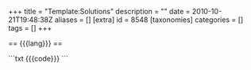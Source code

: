 +++
title = "Template:Solutions"
description = ""
date = 2010-10-21T19:48:38Z
aliases = []
[extra]
id = 8548
[taxonomies]
categories = []
tags = []
+++

== {{{lang}}} ==

<includeonly>
```txt
</includeonly>
{{{code}}}
<includeonly>
```
</includeonly>

<!-- categories,properties here-->
